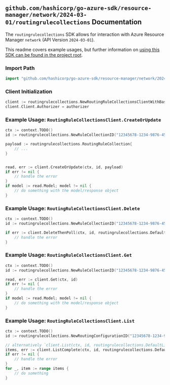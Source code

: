 
## `github.com/hashicorp/go-azure-sdk/resource-manager/network/2024-03-01/routingrulecollections` Documentation

The `routingrulecollections` SDK allows for interaction with Azure Resource Manager `network` (API Version `2024-03-01`).

This readme covers example usages, but further information on [using this SDK can be found in the project root](https://github.com/hashicorp/go-azure-sdk/tree/main/docs).

### Import Path

```go
import "github.com/hashicorp/go-azure-sdk/resource-manager/network/2024-03-01/routingrulecollections"
```


### Client Initialization

```go
client := routingrulecollections.NewRoutingRuleCollectionsClientWithBaseURI("https://management.azure.com")
client.Client.Authorizer = authorizer
```


### Example Usage: `RoutingRuleCollectionsClient.CreateOrUpdate`

```go
ctx := context.TODO()
id := routingrulecollections.NewRuleCollectionID("12345678-1234-9876-4563-123456789012", "example-resource-group", "networkManagerName", "routingConfigurationName", "ruleCollectionName")

payload := routingrulecollections.RoutingRuleCollection{
	// ...
}


read, err := client.CreateOrUpdate(ctx, id, payload)
if err != nil {
	// handle the error
}
if model := read.Model; model != nil {
	// do something with the model/response object
}
```


### Example Usage: `RoutingRuleCollectionsClient.Delete`

```go
ctx := context.TODO()
id := routingrulecollections.NewRuleCollectionID("12345678-1234-9876-4563-123456789012", "example-resource-group", "networkManagerName", "routingConfigurationName", "ruleCollectionName")

if err := client.DeleteThenPoll(ctx, id, routingrulecollections.DefaultDeleteOperationOptions()); err != nil {
	// handle the error
}
```


### Example Usage: `RoutingRuleCollectionsClient.Get`

```go
ctx := context.TODO()
id := routingrulecollections.NewRuleCollectionID("12345678-1234-9876-4563-123456789012", "example-resource-group", "networkManagerName", "routingConfigurationName", "ruleCollectionName")

read, err := client.Get(ctx, id)
if err != nil {
	// handle the error
}
if model := read.Model; model != nil {
	// do something with the model/response object
}
```


### Example Usage: `RoutingRuleCollectionsClient.List`

```go
ctx := context.TODO()
id := routingrulecollections.NewRoutingConfigurationID("12345678-1234-9876-4563-123456789012", "example-resource-group", "networkManagerName", "routingConfigurationName")

// alternatively `client.List(ctx, id, routingrulecollections.DefaultListOperationOptions())` can be used to do batched pagination
items, err := client.ListComplete(ctx, id, routingrulecollections.DefaultListOperationOptions())
if err != nil {
	// handle the error
}
for _, item := range items {
	// do something
}
```
